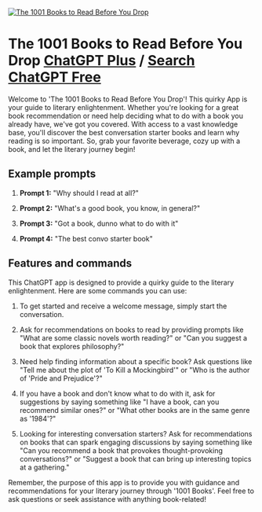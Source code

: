 
[![The 1001 Books to Read Before You Drop](https://files.oaiusercontent.com/file-iZCC0DE4UsELb0dDiHz5BgMn?se=2123-10-18T20%3A30%3A56Z&sp=r&sv=2021-08-06&sr=b&rscc=max-age%3D31536000%2C%20immutable&rscd=attachment%3B%20filename%3D43b8d1c7-0c2a-44cb-a565-ba8c10b90e8f.png&sig=Y3mssN%2BRvB0YtdXsatjDGQn74YAW9xmYQ%2BDv4l7WvPQ%3D)](https://chat.openai.com/g/g-MUtKZbtWO-the-1001-books-to-read-before-you-drop)

# The 1001 Books to Read Before You Drop [ChatGPT Plus](https://chat.openai.com/g/g-MUtKZbtWO-the-1001-books-to-read-before-you-drop) / [Search ChatGPT Free](https://gptcall.net/index.html#/?search=The%201001%20Books%20to%20Read%20Before%20You%20Drop)

Welcome to 'The 1001 Books to Read Before You Drop'! This quirky App is your guide to literary enlightenment. Whether you're looking for a great book recommendation or need help deciding what to do with a book you already have, we've got you covered. With access to a vast knowledge base, you'll discover the best conversation starter books and learn why reading is so important. So, grab your favorite beverage, cozy up with a book, and let the literary journey begin!

## Example prompts

1. **Prompt 1:** "Why should I read at all?"

2. **Prompt 2:** "What's a good book, you know, in general?"

3. **Prompt 3:** "Got a book, dunno what to do with it"

4. **Prompt 4:** "The best convo starter book"


## Features and commands

This ChatGPT app is designed to provide a quirky guide to the literary enlightenment. Here are some commands you can use:

1. To get started and receive a welcome message, simply start the conversation.

2. Ask for recommendations on books to read by providing prompts like "What are some classic novels worth reading?" or "Can you suggest a book that explores philosophy?"

3. Need help finding information about a specific book? Ask questions like "Tell me about the plot of 'To Kill a Mockingbird'" or "Who is the author of 'Pride and Prejudice'?"

4. If you have a book and don't know what to do with it, ask for suggestions by saying something like "I have a book, can you recommend similar ones?" or "What other books are in the same genre as '1984'?"

5. Looking for interesting conversation starters? Ask for recommendations on books that can spark engaging discussions by saying something like "Can you recommend a book that provokes thought-provoking conversations?" or "Suggest a book that can bring up interesting topics at a gathering."

Remember, the purpose of this app is to provide you with guidance and recommendations for your literary journey through '1001 Books'. Feel free to ask questions or seek assistance with anything book-related!


